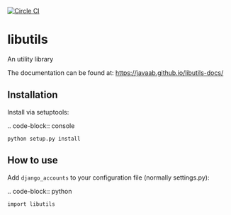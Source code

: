 [![Circle CI](https://circleci.com/gh/javaab/libutils/tree/master.svg?style=shield)](https://circleci.com/gh/javaab/libutils/tree/master)


libutils
===============================
An utility library


The documentation can be found at: https://javaab.github.io/libutils-docs/


Installation
------------
Install via setuptools:

.. code-block:: console
    
    python setup.py install

How to use
-----------------------
Add ``django_accounts`` to your configuration file (normally settings.py): 

.. code-block:: python

    import libutils

